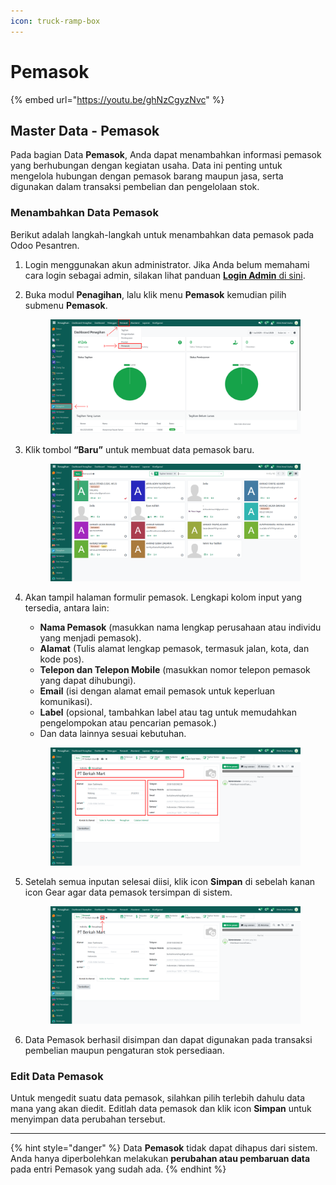 ```yaml
---
icon: truck-ramp-box
---
```


# Pemasok

{% embed url="https://youtu.be/ghNzCgyzNvc" %}

## Master Data - Pemasok

Pada bagian Data **Pemasok**, Anda dapat menambahkan informasi pemasok yang berhubungan dengan kegiatan usaha. Data ini penting untuk mengelola hubungan dengan pemasok barang maupun jasa, serta digunakan dalam transaksi pembelian dan pengelolaan stok.

### Menambahkan Data Pemasok

Berikut adalah langkah-langkah untuk menambahkan data pemasok pada Odoo Pesantren.

1. Login menggunakan akun administrator. Jika Anda belum memahami cara login sebagai admin, silakan lihat panduan [**Login Admin** di sini](../../panduan-login/login-admin.md).
2.  Buka modul **Penagihan**, lalu klik menu **Pemasok** kemudian pilih submenu **Pemasok**.

    <figure><img src="../../.gitbook/assets/images-209 (1).png" alt=""><figcaption></figcaption></figure>


3.  Klik tombol **“Baru”** untuk membuat data pemasok baru.

    <figure><img src="../../.gitbook/assets/images-210.png" alt=""><figcaption></figcaption></figure>


4.  Akan tampil halaman formulir pemasok. Lengkapi kolom input yang tersedia, antara lain:

    * **Nama Pemasok** (masukkan nama lengkap perusahaan atau individu yang menjadi pemasok).
    * **Alamat** (Tulis alamat lengkap pemasok, termasuk jalan, kota, dan kode pos).
    * **Telepon dan Telepon Mobile** (masukkan nomor telepon pemasok yang dapat dihubungi).
    * **Email** (isi dengan alamat email pemasok untuk keperluan komunikasi).
    * **Label** (opsional, tambahkan label atau tag untuk memudahkan pengelompokan atau pencarian pemasok.)
    * Dan data lainnya sesuai kebutuhan.

    <figure><img src="../../.gitbook/assets/images-211.png" alt=""><figcaption></figcaption></figure>


5.  Setelah semua inputan selesai diisi, klik icon **Simpan** di sebelah kanan icon Gear agar data pemasok tersimpan di sistem.

    <figure><img src="../../.gitbook/assets/images-212.png" alt=""><figcaption></figcaption></figure>



5. Data Pemasok berhasil disimpan dan dapat digunakan pada transaksi pembelian maupun pengaturan stok persediaan.

### Edit Data Pemasok

Untuk mengedit suatu data pemasok, silahkan pilih terlebih dahulu data mana yang akan diedit. Editlah data pemasok dan klik icon **Simpan** untuk menyimpan data perubahan tersebut.

***

{% hint style="danger" %}
Data **Pemasok** tidak dapat dihapus dari sistem. Anda hanya diperbolehkan melakukan **perubahan atau pembaruan data** pada entri Pemasok yang sudah ada.
{% endhint %}
